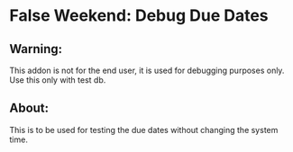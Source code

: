 # False Weekend: Debug Due Dates


## Warning:
This addon is not for the end user, it is used for debugging purposes only.  Use this only with test db.


## About:
This is to be used for testing the due dates without changing the system time.

